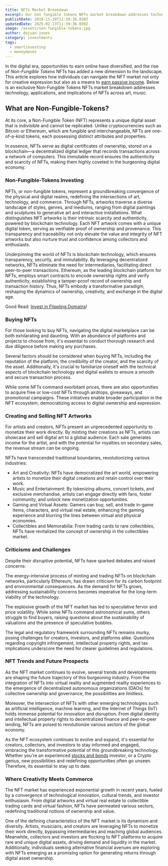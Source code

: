 ```yaml
---
title: NFTs Market Breakdown
excerpt: Our non fungible tokens NFTs market breakdown addresses technology, applications, and implications of NFTs across art, music, gaming, collectables and more.
publishDate: 2019-11-19T11:39:36.050Z
updatedDate: 2025-02-13T11:39:36.050Z
image: /assets/non-fungible-tokens.jpg
author: dejuan-jones
category: investments
tags:
  - smartinvesting
  - moneymoves
---
```


In the digital era, opportunities to earn online have diversified, and the rise of _Non-Fungible Tokens_ NFTs has added a new dimension to the landscape. This article explores how individuals can navigate the NFT market not only for creative expression but also as a means to [earn passive income](/blog/passive-income-investments). Below is an exclusive Non-Fungible Tokens NFTs market breakdown addresses technology, applications, and implications of NFTs across art, music.

## What are Non-Fungible-Tokens?

At its core, a Non-Fungible Token (NFT) represents a unique digital asset that is indivisible and cannot be replicated. Unlike cryptocurrencies such as Bitcoin or Ethereum, which are fungible and interchangeable, NFTs are one-of-a-kind tokens, each possessing distinct attributes and properties.

In essence, NFTs serve as digital certificates of ownership, stored on a blockchain—a decentralized digital ledger that records transactions across a network of computers. This immutable record ensures the authenticity and scarcity of NFTs, making them highly coveted in the burgeoning digital economy.

### Non-Fungible-Tokens Investing

NFTs, or non-fungible tokens, represent a groundbreaking convergence of the physical and digital realms, redefining the intersections of art, technology, and commerce. Through NFTs, artworks traverse a diverse landscape of styles, genres, and mediums, ranging from digital paintings and sculptures to generative art and interactive installations. What distinguishes NFT artworks is their intrinsic scarcity and authenticity, powered by blockchain technology. Each NFT artwork comes with a unique digital token, serving as verifiable proof of ownership and provenance. This transparency and traceability not only elevate the value and integrity of NFT artworks but also nurture trust and confidence among collectors and enthusiasts.

Underpinning the world of NFTs is blockchain technology, which ensures transparency, security, and immutability. By leveraging decentralized networks, NFTs eliminate the need for intermediaries, facilitating direct peer-to-peer transactions. Ethereum, as the leading blockchain platform for NFTs, employs smart contracts to encode ownership rights and verify authenticity, establishing a tamper-proof record of ownership and transaction history. Thus, NFTs embody a transformative paradigm, reshaping the dynamics of ownership, creativity, and exchange in the digital age.

Good Read: [Invest in Flippling Domains](/blog/flip-domain-names)!

### Buying NFTs

For those looking to buy NFTs, navigating the digital marketplace can be both exhilarating and daunting. With an abundance of platforms and projects to choose from, it's essential to conduct thorough research and due diligence before making any purchases.

Several factors should be considered when buying NFTs, including the reputation of the platform, the credibility of the creator, and the scarcity of the asset. Additionally, it's crucial to familiarize oneself with the technical aspects of blockchain technology and digital wallets to ensure a smooth and secure transaction process.

While some NFTs command exorbitant prices, there are also opportunities to acquire free or low-cost NFTs through airdrops, giveaways, and promotional campaigns. These initiatives enable broader participation in the NFT ecosystem, democratizing access to digital ownership and expression.

### Creating and Selling NFT Artworks

For artists and creators, NFTs present an unprecedented opportunity to monetize their work directly. By minting their creations as NFTs, artists can showcase and sell digital art to a global audience. Each sale generates income for the artist, and with the potential for royalties on secondary sales, the revenue stream can be ongoing.

NFTs have transcended traditional boundaries, revolutionizing various industries:

- Art and Creativity: NFTs have democratized the art world, empowering artists to monetize their digital creations and retain control over their work.
- Music and Entertainment: By tokenizing albums, concert tickets, and exclusive merchandise, artists can engage directly with fans, foster community, and unlock new monetization opportunities.
- Gaming and Virtual Assets: Gamers can buy, sell, and trade in-game items, characters, and virtual real estate, enhancing the gaming experience and blurring the lines between virtual and physical economies.
- Collectibles and Memorabilia: From trading cards to rare collectibles, NFTs have revitalized the concept of ownership in the collectibles market.

### Criticisms and Challenges

Despite their disruptive potential, NFTs have sparked debates and raised concerns:

The energy-intensive process of minting and trading NFTs on blockchain networks, particularly Ethereum, has drawn criticism for its carbon footprint and environmental consequences. As the demand for NFTs grows, addressing sustainability concerns becomes imperative for the long-term viability of the technology.

The explosive growth of the NFT market has led to speculative fervor and price volatility. While some NFTs command astronomical sums, others struggle to find buyers, raising questions about the sustainability of valuations and the presence of speculative bubbles.

The legal and regulatory framework surrounding NFTs remains murky, posing challenges for creators, investors, and platforms alike. Questions regarding copyright infringement, intellectual property rights, and tax implications underscore the need for clearer guidelines and regulations.

### NFT Trends and Future Prospects

As the NFT market continues to evolve, several trends and developments are shaping the future trajectory of this burgeoning industry. From the integration of NFTs into virtual reality and augmented reality experiences to the emergence of decentralized autonomous organizations (DAOs) for collective ownership and governance, the possibilities are limitless.

Moreover, the intersection of NFTs with other emerging technologies such as artificial intelligence, machine learning, and the Internet of Things (IoT) holds immense potential for innovation and disruption. From digital identity and intellectual property rights to decentralized finance and peer-to-peer lending, NFTs are poised to revolutionize various sectors of the global economy.

As the NFT ecosystem continues to evolve and expand, it's essential for creators, collectors, and investors to stay informed and engaged, embracing the transformative potential of this groundbreaking technology. Whether you're an experienced [stocks and bonds](/blog/stocks-vs-bonds) investor, or a Crypto genius, new possibilities and redefining opportunities often go unseen. Therefore, its essential to stay up to date.

### Where Creativity Meets Commerce

The NFT market has experienced exponential growth in recent years, fueled by a convergence of technological innovation, cultural trends, and investor enthusiasm. From digital artworks and virtual real estate to collectible trading cards and virtual fashion, NFTs have permeated various sectors, redefining traditional notions of ownership and value.

One of the defining characteristics of the NFT market is its dynamism and diversity. Artists, musicians, and creators are leveraging NFTs to monetize their work directly, bypassing intermediaries and reaching global audiences. Meanwhile, collectors and investors are flocking to NFT platforms to acquire rare and unique digital assets, driving demand and liquidity in the market. Additionally, individuals seeking alternative financial avenues are exploring with NFTs emerging as a promising option for generating returns through digital asset ownership.
